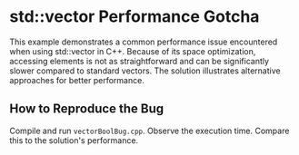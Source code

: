 # std::vector<bool> Performance Gotcha
This example demonstrates a common performance issue encountered when using std::vector<bool> in C++. Because of its space optimization, accessing elements is not as straightforward and can be significantly slower compared to standard vectors.  The solution illustrates alternative approaches for better performance.

## How to Reproduce the Bug
Compile and run `vectorBoolBug.cpp`. Observe the execution time.  Compare this to the solution's performance.